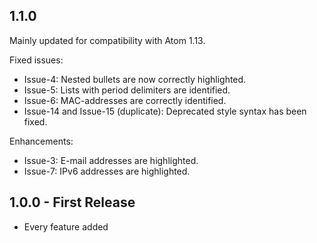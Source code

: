 ## 1.1.0
Mainly updated for compatibility with Atom 1.13.

Fixed issues:
* Issue-4: Nested bullets are now correctly highlighted.
* Issue-5: Lists with period delimiters are identified.
* Issue-6: MAC-addresses are correctly identified.
* Issue-14 and Issue-15 (duplicate): Deprecated style syntax has been fixed.

Enhancements:
* Issue-3: E-mail addresses are highlighted.
* Issue-7: IPv6 addresses are highlighted.


## 1.0.0 - First Release
* Every feature added
